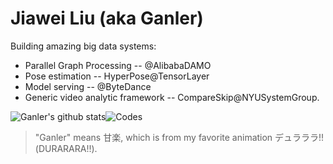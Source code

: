 # Jiawei Liu (aka Ganler)

Building amazing big data systems:

* Parallel Graph Processing -- @AlibabaDAMO
* Pose estimation -- HyperPose@TensorLayer
* Model serving -- @ByteDance
* Generic video analytic framework -- CompareSkip@NYUSystemGroup.

![Ganler's github stats](https://github-readme-stats.vercel.app/api?username=ganler&show_icons=true&theme=tokyonight)![Codes](https://github-readme-stats.vercel.app/api/top-langs/?username=ganler&count_private=false&layout=compact&hide=Jupyter%20Notebook)

> "Ganler" means 甘楽, which is from my favorite animation デュラララ!!(DURARARA!!).
